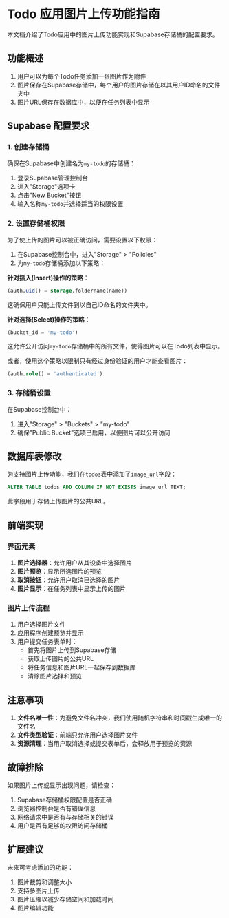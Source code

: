 # Todo 应用图片上传功能指南

本文档介绍了Todo应用中的图片上传功能实现和Supabase存储桶的配置要求。

## 功能概述

1. 用户可以为每个Todo任务添加一张图片作为附件
2. 图片保存在Supabase存储中，每个用户的图片存储在以其用户ID命名的文件夹中
3. 图片URL保存在数据库中，以便在任务列表中显示

## Supabase 配置要求

### 1. 创建存储桶

确保在Supabase中创建名为`my-todo`的存储桶：

1. 登录Supabase管理控制台
2. 进入"Storage"选项卡
3. 点击"New Bucket"按钮
4. 输入名称`my-todo`并选择适当的权限设置

### 2. 设置存储桶权限

为了使上传的图片可以被正确访问，需要设置以下权限：

1. 在Supabase控制台中，进入"Storage" > "Policies"
2. 为`my-todo`存储桶添加以下策略：

**针对插入(Insert)操作的策略**：

```sql
(auth.uid() = storage.foldername(name))
```

这确保用户只能上传文件到以自己ID命名的文件夹中。

**针对选择(Select)操作的策略**：

```sql
(bucket_id = 'my-todo')
```

这允许公开访问`my-todo`存储桶中的所有文件，使得图片可以在Todo列表中显示。

或者，使用这个策略以限制只有经过身份验证的用户才能查看图片：

```sql
(auth.role() = 'authenticated')
```

### 3. 存储桶设置

在Supabase控制台中：

1. 进入"Storage" > "Buckets" > "my-todo"
2. 确保"Public Bucket"选项已启用，以便图片可以公开访问

## 数据库表修改

为支持图片上传功能，我们在`todos`表中添加了`image_url`字段：

```sql
ALTER TABLE todos ADD COLUMN IF NOT EXISTS image_url TEXT;
```

此字段用于存储上传图片的公共URL。

## 前端实现

### 界面元素

1. **图片选择器**：允许用户从其设备中选择图片
2. **图片预览**：显示所选图片的预览
3. **取消按钮**：允许用户取消已选择的图片
4. **图片显示**：在任务列表中显示上传的图片

### 图片上传流程

1. 用户选择图片文件
2. 应用程序创建预览并显示
3. 用户提交任务表单时：
   - 首先将图片上传到Supabase存储
   - 获取上传图片的公共URL
   - 将任务信息和图片URL一起保存到数据库
   - 清除图片选择和预览

## 注意事项

1. **文件名唯一性**：为避免文件名冲突，我们使用随机字符串和时间戳生成唯一的文件名
2. **文件类型验证**：前端只允许用户选择图片文件
3. **资源清理**：当用户取消选择或提交表单后，会释放用于预览的资源

## 故障排除

如果图片上传或显示出现问题，请检查：

1. Supabase存储桶权限配置是否正确
2. 浏览器控制台是否有错误信息
3. 网络请求中是否有与存储相关的错误
4. 用户是否有足够的权限访问存储桶

## 扩展建议

未来可考虑添加的功能：

1. 图片裁剪和调整大小
2. 支持多图片上传
3. 图片压缩以减少存储空间和加载时间
4. 图片编辑功能
